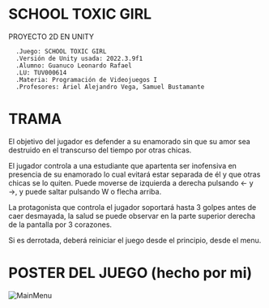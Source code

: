 # SCHOOL TOXIC GIRL
 PROYECTO 2D EN UNITY
      
      .Juego: SCHOOL TOXIC GIRL
      .Versión de Unity usada: 2022.3.9f1
      .Alumno: Guanuco Leonardo Rafael
      .LU: TUV000614
      .Materia: Programación de Videojuegos I
      .Profesores: Ariel Alejandro Vega, Samuel Bustamante
# TRAMA
El objetivo del jugador es defender a su enamorado sin que su amor sea destruido en el transcurso del tiempo por otras chicas.

El jugador controla a una estudiante que apartenta ser inofensiva en presencia de su enamorado lo cual evitará estar separada de él y que otras chicas se lo quiten. Puede moverse de izquierda a derecha pulsando ← y →, y puede saltar pulsando W o flecha arriba.

La protagonista que controla el jugador soportará hasta 3 golpes antes de caer desmayada, la salud se puede observar en la parte superior derecha de la pantalla por 3 corazones.

Si es derrotada, deberá reiniciar el juego desde el principio, desde el menu.
# POSTER DEL JUEGO (hecho por mi)
![MainMenu](https://github.com/leoguanuco/SCHOOL-TOXIC-GIRL/assets/137671313/0275325b-acd2-44f4-adb8-7368b66df6e1)
